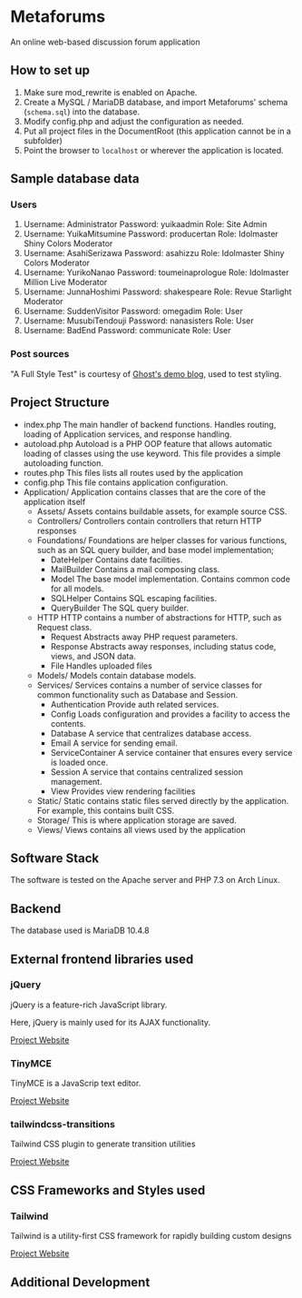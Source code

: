 # Metaforums
An online web-based discussion forum application

## How to set up

1. Make sure mod_rewrite is enabled on Apache.
2. Create a MySQL / MariaDB database, and import Metaforums' schema (`schema.sql`) into the database.
3. Modify config.php and adjust the configuration as needed.
4. Put all project files in the DocumentRoot (this application cannot be in a subfolder)
5. Point the browser to `localhost` or wherever the application is located.

## Sample database data

### Users

1. Username: Administrator
   Password: yuikaadmin
   Role: Site Admin
2. Username: YuikaMitsumine
   Password: producertan
   Role: Idolmaster Shiny Colors Moderator
3. Username: AsahiSerizawa
   Password: asahizzu
   Role: Idolmaster Shiny Colors Moderator
4. Username: YurikoNanao
   Password: toumeinaprologue
   Role: Idolmaster Million Live Moderator
5. Username: JunnaHoshimi
   Password: shakespeare
   Role: Revue Starlight Moderator
6. Username: SuddenVisitor
   Password: omegadim
   Role: User
7. Username: MusubiTendouji
   Password: nanasisters
   Role: User
8. Username: BadEnd
   Password: communicate
   Role: User

### Post sources

"A Full Style Test" is courtesy of [Ghost's demo blog](https://demo.ghost.io/style-test/), used to test styling.


## Project Structure

- index.php
  The main handler of backend functions. Handles routing, loading of Application services, and response handling.
- autoload.php
  Autoload is a PHP OOP feature that allows automatic loading of classes using the use keyword. This file provides 
  a simple autoloading function.
- routes.php
  This files lists all routes used by the application
- config.php
  This file contains application configuration.
- Application/
  Application contains classes that are the core of the application itself
  - Assets/
    Assets contains buildable assets, for example source CSS.
  - Controllers/
    Controllers contain controllers that return HTTP responses
  - Foundations/
    Foundations are helper classes for various functions, such as an SQL query builder, and base model implementation;
    - DateHelper
      Contains date facilities.
    - MailBuilder
      Contains a mail composing class.
    - Model
      The base model implementation. Contains common code for all models.
    - SQLHelper
      Contains SQL escaping facilities.
    - QueryBuilder
      The SQL query builder.
  - HTTP
    HTTP contains a number of abstractions for HTTP, such as Request class.
    - Request
      Abstracts away PHP request parameters.
    - Response
      Abstracts away responses, including status code, views, and JSON data.
    - File
      Handles uploaded files
  - Models/
    Models contain database models.
  - Services/
    Services contains a number of service classes for common functionality such as Database and Session.
    - Authentication
      Provide auth related services.
    - Config
      Loads configuration and provides a facility to access the contents.
    - Database
      A service that centralizes database access.
    - Email
      A service for sending email.
    - ServiceContainer
      A service container that ensures every service is loaded once. 
    - Session
      A service that contains centralized session management.
    - View
      Provides view rendering facilities
  - Static/
    Static contains static files served directly by the application. For example, this contains built CSS.
  - Storage/
    This is where application storage are saved.
  - Views/
    Views contains all views used by the application

## Software Stack

The software is tested on the Apache server and PHP 7.3 on Arch Linux.

## Backend

The database used is MariaDB 10.4.8

## External frontend libraries used

### jQuery

jQuery is a feature-rich JavaScript library.

Here, jQuery is mainly used for its AJAX functionality.

[Project Website](https://jquery.com)

### TinyMCE

TinyMCE is a JavaScrip text editor.

[Project Website](https://www.tiny.cloud)

### tailwindcss-transitions

Tailwind CSS plugin to generate transition utilities

[Project Website](https://github.com/benface/tailwindcss-transitions)

## CSS Frameworks and Styles used

### Tailwind

Tailwind is a utility-first CSS framework for rapidly building custom designs

[Project Website](https://tailwindcss.com)

## Additional Development
